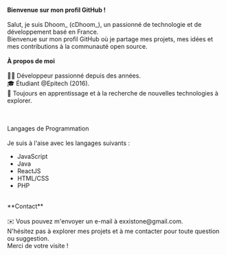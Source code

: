 **Bienvenue sur mon profil GitHub !**<br><br>
Salut, je suis Dhoom_ (cDhoom_), un passionné de technologie et de développement basé en France. <br>
Bienvenue sur mon profil GitHub où je partage mes projets, mes idées et mes contributions à la communauté open source.<br>
<br>
**À propos de moi**<br><br>
👨‍💻 Développeur passionné depuis des années.<br>
🎓 Étudiant @Epitech (2016).<br>
🌱 Toujours en apprentissage et à la recherche de nouvelles technologies à explorer.<br>
<br><br>

Langages de Programmation<br><br>
Je suis à l'aise avec les langages suivants :<br>

- JavaScript<br>
- Java<br>
- ReactJS<br>
- HTML/CSS<br>
- PHP<br>
<br>
**Contact**<br><br>
✉️ Vous pouvez m'envoyer un e-mail à exxistone@gmail.com.<br>
N'hésitez pas à explorer mes projets et à me contacter pour toute question ou suggestion. <br>
Merci de votre visite !<br>
